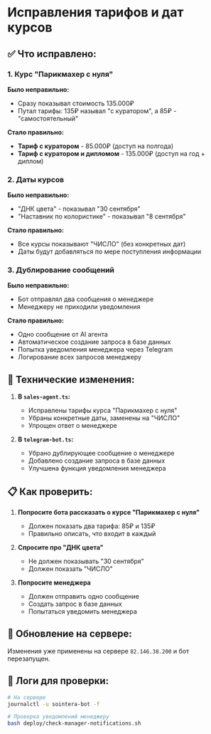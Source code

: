 # Исправления тарифов и дат курсов

## ✅ Что исправлено:

### 1. Курс "Парикмахер с нуля"
**Было неправильно:**
- Сразу показывал стоимость 135.000₽
- Путал тарифы: 135₽ называл "с куратором", а 85₽ - "самостоятельный"

**Стало правильно:**
- **Тариф с куратором** - 85.000₽ (доступ на полгода)
- **Тариф с куратором и дипломом** - 135.000₽ (доступ на год + диплом)

### 2. Даты курсов
**Было неправильно:**
- "ДНК цвета" - показывал "30 сентября"
- "Наставник по колористике" - показывал "8 сентября"

**Стало правильно:**
- Все курсы показывают "ЧИСЛО" (без конкретных дат)
- Даты будут добавляться по мере поступления информации

### 3. Дублирование сообщений
**Было неправильно:**
- Бот отправлял два сообщения о менеджере
- Менеджеру не приходили уведомления

**Стало правильно:**
- Одно сообщение от AI агента
- Автоматическое создание запроса в базе данных
- Попытка уведомления менеджера через Telegram
- Логирование всех запросов менеджеру

## 🔧 Технические изменения:

1. **В `sales-agent.ts`:**
   - Исправлены тарифы курса "Парикмахер с нуля"
   - Убраны конкретные даты, заменены на "ЧИСЛО"
   - Упрощен ответ о менеджере

2. **В `telegram-bot.ts`:**
   - Убрано дублирующее сообщение о менеджере
   - Добавлено создание запроса в базе данных
   - Улучшена функция уведомления менеджера

## 📋 Как проверить:

1. **Попросите бота рассказать о курсе "Парикмахер с нуля"**
   - Должен показать два тарифа: 85₽ и 135₽
   - Правильно описать, что входит в каждый

2. **Спросите про "ДНК цвета"**
   - Не должен показывать "30 сентября"
   - Должен показать "ЧИСЛО"

3. **Попросите менеджера**
   - Должен отправить одно сообщение
   - Создать запрос в базе данных
   - Попытаться уведомить менеджера

## 🚀 Обновление на сервере:

Изменения уже применены на сервере `82.146.38.200` и бот перезапущен.

## 📝 Логи для проверки:

```bash
# На сервере
journalctl -u sointera-bot -f

# Проверка уведомлений менеджеру
bash deploy/check-manager-notifications.sh
```
